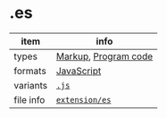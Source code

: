 

# .es

item | info
--- | ---
types | [Markup](../dataTypes/markup.md), [Program code](../dataTypes/programCode.md)
formats | [JavaScript](../fileFormats/javascript.md)
variants | [`.js`](../extensions/js.md)
file info | [`extension/es`]({{fileinfo}}/es)



